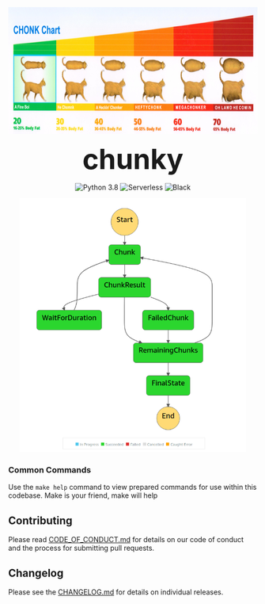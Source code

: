<p align="center">
  <img src="chonk.png" alt="chonk" height="256px">
</p>
<h1 style="font-size: 56px; margin: 0; padding: 0;" align="center">
  chunky
</h1>
<p align="center">
  <img src="https://img.shields.io/badge/python-3.8-blue.svg" alt="Python 3.8">
  <img src="http://public.serverless.com/badges/v3.svg" alt="Serverless">
  <img src="https://img.shields.io/badge/code%20style-black-000000.svg" alt="Black">
</p>


<p align="center">
  <img src="step_function.png" alt="step function" height="512px">
</p>


### Common Commands

Use the `make help` command to view prepared commands for use within this codebase. Make is your friend, make will help

## Contributing

Please read [CODE_OF_CONDUCT.md](CODE_OF_CONDUCT.md) for details on our code of conduct and the process for submitting pull requests.

## Changelog

Please see the [CHANGELOG.md](../CHANGELOG.md) for details on individual releases.
